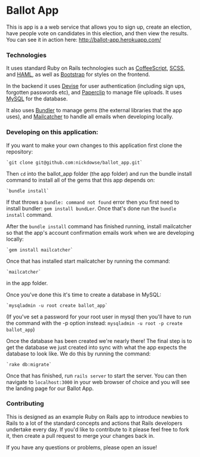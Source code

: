 # Ballot App

This is app is a a web service that allows you to sign up, create an election, have people vote on candidates in this election, and then view the results. You can see it in action here: http://ballot-app.herokuapp.com/

### Technologies

It uses standard Ruby on Rails technologies such as [CoffeeScript](http://coffeescript.org/), [SCSS](http://sass-lang.com/documentation/file.SASS_REFERENCE.html), and [HAML](http://haml.info/), as well as [Bootstrap](https://github.com/twbs/bootstrap-sass) for styles on the frontend.

In the backend it uses  [Devise](https://github.com/plataformatec/devise) for user authentication (including sign ups, forgotten passwords etc), and [Paperclip](https://github.com/thoughtbot/paperclip) to manage file uploads. It uses [MySQL](http://dev.mysql.com/downloads/mysql/) for the database.

It also uses [Bundler](http://bundler.io/) to manage gems (the external libraries that the app uses), and [Mailcatcher]((https://mailcatcher.me/)) to handle all emails when developing locally.

### Developing on this application:
If you want to make your own changes to this application first clone the repository:

    `git clone git@github.com:nickdowse/ballot_app.git`

Then `cd` into the ballot_app folder (the app folder) and run the bundle install command to install all of the gems that this app depends on:

    `bundle install`

If that throws a `bundle: command not found` error then you first need to install bundler: `gem install bundLer`. Once that's done run the `bundle install` command.

After the `bundle install` command has finished running, install mailcatcher so that the app's account confirmation emails work when we are developing locally:

    `gem install mailcatcher`

Once that has installed start mailcatcher by running the command:

    `mailcatcher`

in the app folder.

Once you've done this it's time to create a database in MySQL:

    `mysqladmin -u root create ballot_app`

(If you've set a password for your root user in mysql then you'll have to run the command with the -p option instead: `mysqladmin -u root -p create ballot_app`)

Once the database has been created we're nearly there! The final step is to get the database we just created into sync with what the app expects the database to look like. We do this by running the command:

    `rake db:migrate`

Once that has finished, run `rails server` to start the server. You can then navigate to `localhost:3000` in your web browser of choice and you will see the landing page for our Ballot App.

### Contributing

This is designed as an example Ruby on Rails app to introduce newbies to Rails to a lot of the standard concepts and actions that Rails developers undertake every day. If you'd like to contribute to it please feel free to fork it, then create a pull request to merge your changes back in.

If you have any questions or problems, please open an issue!

